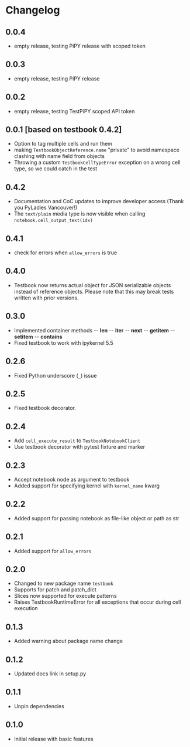 # Changelog

## 0.0.4

- empty release, testing PiPY release with scoped token

## 0.0.3

- empty release, testing PiPY release

## 0.0.2

- empty release, testing TestPiPY scoped API token

## 0.0.1 [based on testbook 0.4.2]

- Option to tag multiple cells and run them
- making `TestbookObjectReference.name` "private" to avoid namespace clashing with name field from objects
- Throwing a custom `TestbookCellTypeError` exception on a wrong cell type, so we could catch in the test

## 0.4.2

- Documentation and CoC updates to improve developer access (Thank you PyLadies Vancouver!)
- The `text/plain` media type is now visible when calling `notebook.cell_output_text(idx)`

## 0.4.1

- check for errors when `allow_errors` is true

## 0.4.0

- Testbook now returns actual object for JSON serializable objects instead of reference objects. Please note that this may break tests written with prior versions. 

## 0.3.0

- Implemented container methods
-- __len__
-- __iter__
-- __next__
-- __getitem__
-- __setitem__
-- __contains__
- Fixed testbook to work with ipykernel 5.5

## 0.2.6

- Fixed Python underscore (`_`) issue

## 0.2.5

- Fixed testbook decorator.

## 0.2.4

- Add `cell_execute_result` to `TestbookNotebookClient`
- Use testbook decorator with pytest fixture and marker

## 0.2.3

- Accept notebook node as argument to testbook
- Added support for specifying kernel with `kernel_name` kwarg

## 0.2.2

- Added support for passing notebook as file-like object or path as str

## 0.2.1

- Added support for `allow_errors`

## 0.2.0

- Changed to new package name `testbook`
- Supports for patch and patch_dict
- Slices now supported for execute patterns
- Raises TestbookRuntimeError for all exceptions that occur during cell execution

## 0.1.3

- Added warning about package name change

## 0.1.2

- Updated docs link in setup.py

## 0.1.1

- Unpin dependencies

## 0.1.0

- Initial release with basic features
